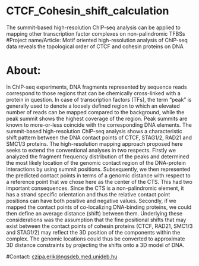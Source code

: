 # CTCF_Cohesin_shift_calculation
The summit-based high-resolution ChIP-seq analysis can be applied to mapping other transcription factor complexes on non-palindromic TFBSs
#Project name/Article: 
Motif oriented high-resolution analysis of ChIP-seq data reveals the topological order of CTCF and cohesin proteins on DNA
# About:
In ChIP-seq experiments, DNA fragments represented by sequence reads correspond to those regions that can be chemically cross-linked with a protein in question. In case of transcription factors (TFs), the term “peak” is generally used to denote a loosely defined region to which an elevated number of reads can be mapped compared to the background, while the peak summit shows the highest coverage of the region. Peak summits are known to more-or-less coincide with the corresponding DNA elements.
The summit-based high-resolution ChIP-seq analysis shows a characteristic shift pattern between the DNA contact points of CTCF, STAG1/2, RAD21 and SMC1/3 proteins. The high-resolution mapping approach proposed here seeks to extend the conventional analyses in two respects. Firstly we analyzed the fragment frequency distribution of the peaks and determined the most likely location of the genomic contact region of the DNA-protein interactions by using summit positions. Subsequently, we then represented the predicted contact points in terms of a genomic distance with respect to a reference point that we chose here as the center of the CTS. This had two important consequences. Since the CTS is a non-palindromic element, it has a strand specific orientation and thus the relative contact point positions can have both positive and negative values. Secondly, if we mapped the contact points of co-localizing DNA-binding proteins, we could then define an average distance (shift) between them. Underlying these considerations was the assumption that the fine positional shifts that may exist between the contact points of cohesin proteins (CTCF, RAD21, SMC1/3 and STAG1/2) may reflect the 3D position of the components within the complex. The genomic locations could thus be converted to approximate 3D distance constraints by projecting the shifts onto a 3D model of DNA.

#Contact: 
czipa.erik@ngsdeb.med.unideb.hu
